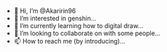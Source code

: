 - 👋 Hi, I’m @Akaririn96
- 👀 I’m interested in genshin...
- 🌱 I’m currently learning how to digital draw...
- 💞️ I’m looking to collaborate on with some people...
- 📫 How to reach me (by introducing)...

<!---
Akaririn96/Akaririn96 is a ✨ special ✨ repository because its `README.md` (this file) appears on your GitHub profile.
You can click the Preview link to take a look at your changes.
--->
